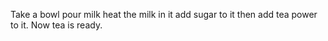 Take a bowl pour milk heat the milk in it add sugar to it then add tea power to it.
Now tea is ready.